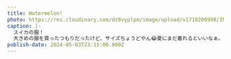 ```yaml
---
title: Watermelon!
photo: https://res.cloudinary.com/dz8vyplpm/image/upload/v1718200998/IMG_9710_uranph.jpg
caption: |-
  スイカの服！
  大きめの服を買ったつもりだったけど、サイズちょうどやん😂夏にまだ着れるといいなぁ。
publish-date: 2024-05-03T23:15:00.000Z
---
```

